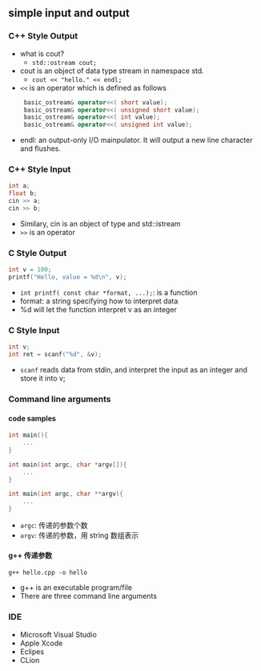 ## simple input and output

### C++ Style Output

- what is cout?
  - ``std::ostream cout;``
- cout is an object of data type stream in namespace std.
  - ``cout << "hello." << endl;``
- ``<<`` is an operator which is defined as follows 
    ```c++
     basic_ostream& operator<<( short value);
     basic_ostream& operator<<( unsigned short value);
     basic_ostream& operator<<( int value);
     basic_ostream& operator<<( unsigned int value);
    ```
- endl: an output-only I/O mainpulator. It will output a new line character and flushes.  

### C++ Style Input

```c++
int a;
float b;
cin >> a;
cin >> b;
```
- Similary, cin is an object of type and std::istream
- ``>>`` is an operator

### C Style Output

```c
int v = 100;
printf("Hello, value = %d\n", v);
```

- ``int printf( const char *format, ...);``: is a function
- format: a string specifying how to interpret data
- %d will let the function interpret v as an integer

### C Style Input

```c
int v;
int ret = scanf("%d", &v);
```
- ``scanf`` reads data from stdin, and interpret the input as an integer and store it into v;

### Command line arguments

#### code samples

```c++
int main(){
    ...
}
```


```c++
int main(int argc, char *argv[]){
    ...
}
```

```c++
int main(int argc, char **argv){
    ...
}
```
- `argc`: 传递的参数个数
- `argv`: 传递的参数，用 string 数组表示

#### g++ 传递参数
```shell
g++ hello.cpp -o hello
```
- g++ is an executable program/file
- There are three command line arguments


### IDE

- Microsoft Visual Studio
- Apple Xcode
- Eclipes
- CLion